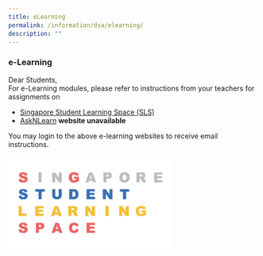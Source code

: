 ```yaml
---
title: eLearning
permalink: /information/dsa/elearning/
description: ""
---
```


### **e-Learning**
Dear Students,  
For e-Learning modules, please refer to instructions from your teachers for assignments on  

*   [Singapore Student Learning Space (SLS)](http://learning.moe.edu.sg/)
*   [AskNLearn](https://lms.asknlearn.com/juying_ss/Login.aspx) **website unavailable**

You may login to the above e-learning websites to receive email instructions.

<img src="/images/SLS.png" 
     style="width:65%">